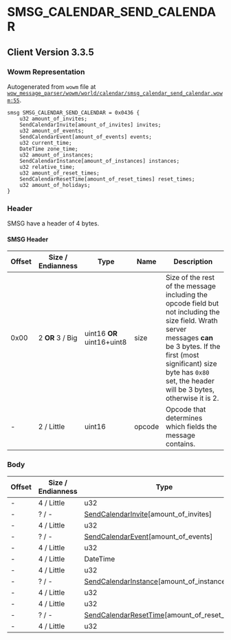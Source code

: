 # SMSG_CALENDAR_SEND_CALENDAR

## Client Version 3.3.5

### Wowm Representation

Autogenerated from `wowm` file at [`wow_message_parser/wowm/world/calendar/smsg_calendar_send_calendar.wowm:55`](https://github.com/gtker/wow_messages/tree/main/wow_message_parser/wowm/world/calendar/smsg_calendar_send_calendar.wowm#L55).
```rust,ignore
smsg SMSG_CALENDAR_SEND_CALENDAR = 0x0436 {
    u32 amount_of_invites;
    SendCalendarInvite[amount_of_invites] invites;
    u32 amount_of_events;
    SendCalendarEvent[amount_of_events] events;
    u32 current_time;
    DateTime zone_time;
    u32 amount_of_instances;
    SendCalendarInstance[amount_of_instances] instances;
    u32 relative_time;
    u32 amount_of_reset_times;
    SendCalendarResetTime[amount_of_reset_times] reset_times;
    u32 amount_of_holidays;
}
```
### Header

SMSG have a header of 4 bytes.

#### SMSG Header

| Offset | Size / Endianness | Type   | Name   | Description |
| ------ | ----------------- | ------ | ------ | ----------- |
| 0x00   | 2 **OR** 3 / Big           | uint16 **OR** uint16+uint8 | size | Size of the rest of the message including the opcode field but not including the size field. Wrath server messages **can** be 3 bytes. If the first (most significant) size byte has `0x80` set, the header will be 3 bytes, otherwise it is 2.|
| -      | 2 / Little| uint16 | opcode | Opcode that determines which fields the message contains. |

### Body

| Offset | Size / Endianness | Type | Name | Description | Comment |
| ------ | ----------------- | ---- | ---- | ----------- | ------- |
| - | 4 / Little | u32 | amount_of_invites |  |  |
| - | ? / - | [SendCalendarInvite](sendcalendarinvite.md)[amount_of_invites] | invites |  |  |
| - | 4 / Little | u32 | amount_of_events |  |  |
| - | ? / - | [SendCalendarEvent](sendcalendarevent.md)[amount_of_events] | events |  |  |
| - | 4 / Little | u32 | current_time |  |  |
| - | 4 / Little | DateTime | zone_time |  |  |
| - | 4 / Little | u32 | amount_of_instances |  |  |
| - | ? / - | [SendCalendarInstance](sendcalendarinstance.md)[amount_of_instances] | instances |  |  |
| - | 4 / Little | u32 | relative_time |  |  |
| - | 4 / Little | u32 | amount_of_reset_times |  |  |
| - | ? / - | [SendCalendarResetTime](sendcalendarresettime.md)[amount_of_reset_times] | reset_times |  |  |
| - | 4 / Little | u32 | amount_of_holidays |  |  |

